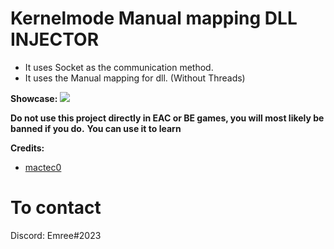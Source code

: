 # Kernelmode Manual mapping DLL INJECTOR

* It uses Socket as the communication method.
* It uses the Manual mapping for dll. (Without Threads)

**Showcase:** ![](https://i.vgy.me/MQo1ul.gif)
 
**Do not use this project directly in EAC or BE games, you will most likely be banned if you do.**
**You can use it to learn**

 **Credits:**
- [mactec0](https://github.com/mactec0/Kernelmode-manual-mapping-through-IAT "mactec0") 

 # To contact
 Discord: Emree#2023
